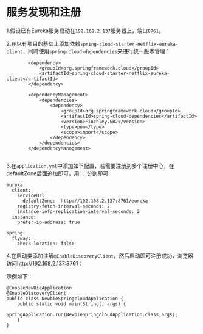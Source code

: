 ﻿# 服务发现和注册
1.假设已有Eureka服务启动在`192.168.2.137`服务器上，端口`8761`。

2.在以有项目的基础上添加依赖`spring-cloud-starter-netflix-eureka-client`，同时使用`spring-cloud-dependencies`来进行统一版本管理：

```
        <dependency>
            <groupId>org.springframework.cloud</groupId>
            <artifactId>spring-cloud-starter-netflix-eureka-client</artifactId>
        </dependency>    
        
        <dependencyManagement>
            <dependencies>
                <dependency>
                    <groupId>org.springframework.cloud</groupId>
                    <artifactId>spring-cloud-dependencies</artifactId>
                    <version>Finchley.SR2</version>
                    <type>pom</type>
                    <scope>import</scope>
                </dependency>
            </dependencies>
        </dependencyManagement>
        
```
3.在`application.yml`中添加如下配置，若需要注册到多个注册中心，在defaultZone后面追加即可，用' , '分割即可：

```
eureka:
  client:
    serviceUrl:
      defaultZone:  http://192.168.2.137:8761/eureka
    registry-fetch-interval-seconds: 2
    instance-info-replication-interval-seconds: 2
  instance:
    prefer-ip-address: true

spring: 
  flyway:
    check-location: false

```
4.在启动类添加注解`@EnableDiscoveryClient`，然后启动即可注册成功，浏览器访问http://192.168.2.137:8761：


示例如下：
```
@EnableNewBieApplication
@EnableDiscoveryClient
public class NewbieSpringcloudApplication {
    public static void main(String[] args) {
        SpringApplication.run(NewbieSpringcloudApplication.class,args);
    }
}
```




